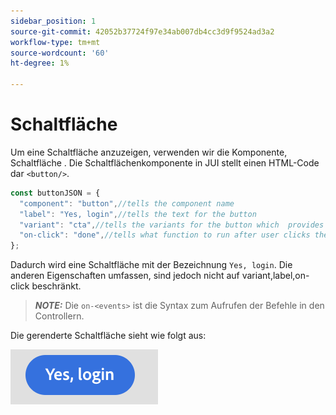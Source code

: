 ```yaml
---
sidebar_position: 1
source-git-commit: 42052b37724f97e34ab007db4cc3d9f9524ad3a2
workflow-type: tm+mt
source-wordcount: '60'
ht-degree: 1%

---
```



# Schaltfläche

Um eine Schaltfläche anzuzeigen, verwenden wir die Komponente, Schaltfläche .
Die Schaltflächenkomponente in JUI stellt einen HTML-Code dar `<button/>`.

```js title="buttonJSON.js"
const buttonJSON = {
  "component": "button",//tells the component name
  "label": "Yes, login",//tells the text for the button
  "variant": "cta",//tells the variants for the button which  provides default styles
  "on-click": "done",//tells what function to run after user clicks the button
};
```

Dadurch wird eine Schaltfläche mit der Bezeichnung `Yes, login`. Die anderen Eigenschaften umfassen, sind jedoch nicht auf variant,label,on-click beschränkt.
> **_NOTE:_**  Die `on-<events>` ist die Syntax zum Aufrufen der Befehle in den Controllern.

Die gerenderte Schaltfläche sieht wie folgt aus:

![button](imgs/yes_login_button.png "Schaltfläche")
